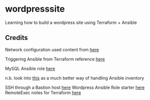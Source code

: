 # wordpresssite
Learning how to build a wordpress site using Terraform + Ansible

## Credits
Network configuration used content from [here](https://nickcharlton.net/posts/terraform-aws-vpc.html)

Triggering Ansible from Terraform reference [here](https://www.trainingdevops.com/training-material/ansible-workshop/using-ansible-with-terrafoam)

MySQL Ansible role [here](https://github.com/geerlingguy/ansible-role-mysql)

n.b. look into [this](https://github.com/mantl/terraform.py) as a much better way of handling Ansible inventory

SSH through a Bastion host [here](http://blog.scottlowe.org/2015/12/24/running-ansible-through-ssh-bastion-host/)
Wordpress Ansible Role starter [here](https://www.digitalocean.com/community/tutorials/how-to-automate-installing-wordpress-on-ubuntu-14-04-using-ansible)
RemoteExec notes for Terraform [here](https://stackoverflow.com/questions/37847273/how-to-run-sudo-commands-in-terraform)
